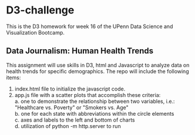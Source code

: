# D3-challenge
This is the D3 homework for week 16 of the UPenn Data Science and Visualization Bootcamp.

## Data Journalism: Human Health Trends

This assignment will use skills in D3, html and Javascript to analyze data on health trends for specific demographics. The repo will include the following items:
1. index.html file to initialize the javascript code.
2. app.js file with a scatter plots that accomplish these criteria:<br>
a. one to demonstrate the relationship between two variables, i.e.: "Healthcare vs. Poverty" or "Smokers vs. Age"<br>
b. one for each state with abbreviations within the circle elements<br>
c. axes and labels to the left and bottom of charts<br>
d. utilization of python -m http.server to run<br>
